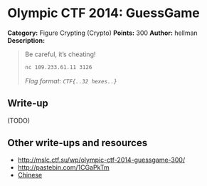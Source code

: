# Olympic CTF 2014: GuessGame

**Category:** Figure Crypting (Crypto)
**Points:** 300
**Author:** hellman
**Description:**

> Be careful, it’s cheating!
>
> ```bash
> nc 109.233.61.11 3126
> ```
>
> _Flag format: `CTF{..32 hexes..}`_

## Write-up

(TODO)

## Other write-ups and resources

* <http://mslc.ctf.su/wp/olympic-ctf-2014-guessgame-300/>
* <http://pastebin.com/1CGaPkTm>
* [Chinese](http://217.logdown.com/posts/178428-olympic-ctf-2014-figure-crypting-300-guessgame-writeup)
